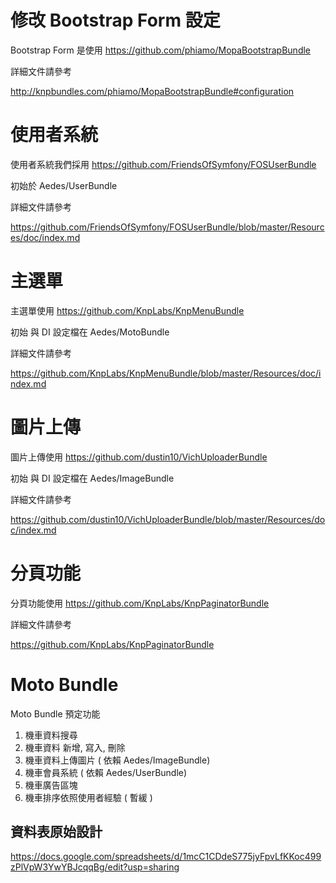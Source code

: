 修改 Bootstrap Form 設定
====

Bootstrap Form 是使用 https://github.com/phiamo/MopaBootstrapBundle

詳細文件請參考

http://knpbundles.com/phiamo/MopaBootstrapBundle#configuration


使用者系統
====

使用者系統我們採用 https://github.com/FriendsOfSymfony/FOSUserBundle

初始於 Aedes/UserBundle

詳細文件請參考

https://github.com/FriendsOfSymfony/FOSUserBundle/blob/master/Resources/doc/index.md


主選單
====

主選單使用 https://github.com/KnpLabs/KnpMenuBundle

初始 與 DI 設定檔在 Aedes/MotoBundle

詳細文件請參考

https://github.com/KnpLabs/KnpMenuBundle/blob/master/Resources/doc/index.md


圖片上傳
====

圖片上傳使用 https://github.com/dustin10/VichUploaderBundle

初始 與 DI 設定檔在 Aedes/ImageBundle

詳細文件請參考

https://github.com/dustin10/VichUploaderBundle/blob/master/Resources/doc/index.md


分頁功能
====

分頁功能使用 https://github.com/KnpLabs/KnpPaginatorBundle

詳細文件請參考

https://github.com/KnpLabs/KnpPaginatorBundle


Moto Bundle
====

Moto Bundle 預定功能

1. 機車資料搜尋
2. 機車資料 新增, 寫入, 刪除
3. 機車資料上傳圖片 ( 依賴 Aedes/ImageBundle)
4. 機車會員系統 ( 依賴 Aedes/UserBundle)
5. 機車廣告區塊
6. 機車排序依照使用者經驗 ( 暫緩 )


資料表原始設計
----

https://docs.google.com/spreadsheets/d/1mcC1CDdeS775jyFpvLfKKoc499zPlVpW3YwYBJcqqBg/edit?usp=sharing